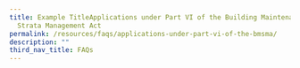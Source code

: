 ```yaml
---
title: Example TitleApplications under Part VI of the Building Maintenance and
  Strata Management Act
permalink: /resources/faqs/applications-under-part-vi-of-the-bmsma/
description: ""
third_nav_title: FAQs
---
```

